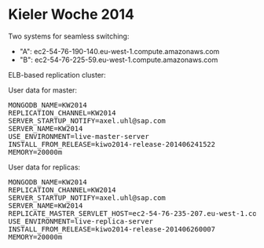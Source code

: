 # Kieler Woche 2014

Two systems for seamless switching:

 - "A": ec2-54-76-190-140.eu-west-1.compute.amazonaws.com
 - "B": ec2-54-76-225-59.eu-west-1.compute.amazonaws.com

ELB-based replication cluster:

User data for master:

<pre>
MONGODB_NAME=KW2014
REPLICATION_CHANNEL=KW2014
SERVER_STARTUP_NOTIFY=axel.uhl@sap.com
SERVER_NAME=KW2014
USE_ENVIRONMENT=live-master-server
INSTALL_FROM_RELEASE=kiwo2014-release-201406241522
MEMORY=20000m
</pre>

User data for replicas:

<pre>
MONGODB_NAME=KW2014
REPLICATION_CHANNEL=KW2014
SERVER_STARTUP_NOTIFY=axel.uhl@sap.com
SERVER_NAME=KW2014
REPLICATE_MASTER_SERVLET_HOST=ec2-54-76-235-207.eu-west-1.compute.amazonaws.com
USE_ENVIRONMENT=live-replica-server
INSTALL_FROM_RELEASE=kiwo2014-release-201406260007
MEMORY=20000m
</pre>